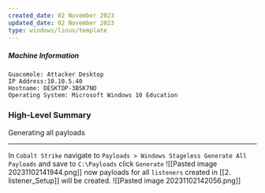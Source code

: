 ```yaml
---
created_date: 02 November 2023
updated_date: 02 November 2023
type: windows/linux/template
---
```

##### Machine Information
```
Guacomole: Attacker Desktop 
IP Address:10.10.5.40
Hostname: DESKTOP-3BSK7NO
Operating System: Microsoft Windows 10 Education
```
### High-Level Summary

Generating all payloads

-------------
In `Cobalt Strike` navigate to `Payloads > Windows Stageless Generate All Payloads` and save to `C:\Payloads`
click `Generate`
![[Pasted image 20231102141944.png]]
now payloads for all `listeners` created in [[2. listener_Setup]] will be created.
![[Pasted image 20231102142056.png]]
